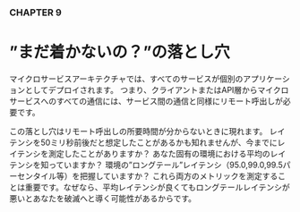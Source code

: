 ### CHAPTER 9

# ”まだ着かないの？”の落とし穴

マイクロサービスアーキテクチャでは、すべてのサービスが個別のアプリケーションとしてデプロイされます。
つまり、クライアントまたはAPI層からマイクロサービスへのすべての通信には、サービス間の通信と同様にリモート呼出しが必要です。

この落とし穴はリモート呼出しの所要時間が分からないときに現れます。
レイテンシを50ミリ秒前後だと想定したことがあるかも知れませんが、今までにレイテンシを測定したことがありますか？
あなた固有の環境における平均のレイテンシを知っていますか？
環境の”ロングテール”レイテンシ（95.0,99.0,99.5パーセンタイル等）を把握していますか？
これら両方のメトリックを測定することは重要です。なぜなら、平均レイテンシが良くてもロングテールレイテンシが悪いとあなたを破滅へと導く可能性があるからです。